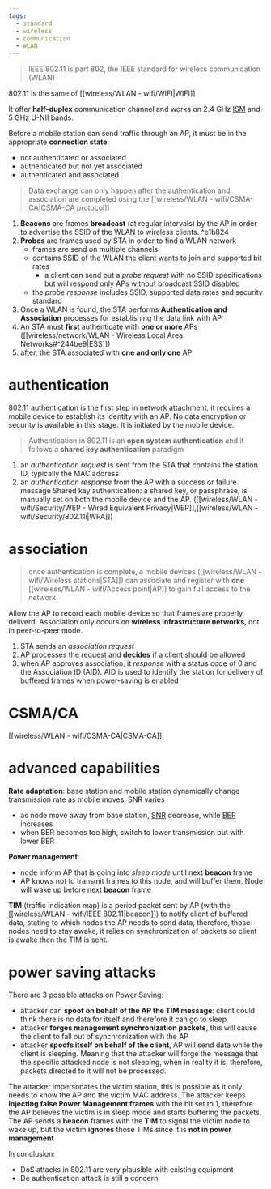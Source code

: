 ```yaml
---
tags:
  - standard
  - wireless
  - communication
  - WLAN
---
```

> IEEE 802.11 is part 802, the IEEE standard for wireless communication (WLAN)

802.11 is the same of [[wireless/WLAN - wifi/WIFI|WIFI]]

It offer **half-duplex** communication channel and works on 2.4 GHz [ISM](https://en.wikipedia.org/wiki/ISM_radio_band) and 5 GHz [U-NII](https://en.wikipedia.org/wiki/Unlicensed_National_Information_Infrastructure) bands. 


Before a mobile station can  send traffic through an AP, it must be in the appropriate **connection state**:
- not authenticated or associated
- authenticated but not yet associated
- authenticated and associated

> Data exchange can only happen after the authentication and association are completed using the [[wireless/WLAN - wifi/CSMA-CA|CSMA-CA protocol]]


1. **Beacons** are frames **broadcast** (at regular intervals) by the AP in order to advertise the SSID of the WLAN to wireless clients. ^e1b824
2. **Probes** are frames used by STA in order to find a WLAN network
	- frames are send on multiple channels
	- contains SSID of the WLAN the client wants to join and supported bit rates
		- a client can send out a *probe request* with no SSID specifications but will respond only APs without broadcast SSID disabled
	- the *probe response* includes SSID, supported data rates and security standard 
3. Once a WLAN is found, the STA performs **Authentication and Association** processes for establishing the data link with AP
4. An STA must **first** authenticate with **one or more** APs ([[wireless/network/WLAN - Wireless Local Area Networks#^244be9|ESS]])
5. after, the STA associated with **one and only one** AP


# authentication
802.11 authentication is the first step in network attachment, it requires a mobile device to establish its identity with an AP.
No data encryption or security is available in this stage. It is initiated by the mobile device.

> Authentication in 802.11 is an **open system authentication** and it follows a **shared key authentication** paradigm

1. an *authentication request* is sent from the STA that contains the station ID, typically the MAC address
2. an *authentication response* from the AP with a success or failure message
Shared key authentication: a shared key, or passphrase, is manually set on both the mobile device and the AP. ([[wireless/WLAN - wifi/Security/WEP - Wired Equivalent Privacy|WEP]],[[wireless/WLAN - wifi/Security/802.11i|WPA]])

# association
>once authentication is complete, a mobile devices ([[wireless/WLAN - wifi/Wireless stations|STA]]) can associate and register with **one** [[wireless/WLAN - wifi/Access point|AP]] to gain full access to the network.

Allow the AP to record each mobile device so that frames are properly deliverd. 
Association only occurs on **wireless infrastructure networks**, not in peer-to-peer mode.

1. STA sends an *association request* 
2. AP processes the request and **decides** if a client should be allowed
3. when AP approves association, it *response* with a status code of 0 and the Association ID (AID). AID is used to identify the station for delivery of buffered frames when power-saving is enabled



# CSMA/CA


[[wireless/WLAN - wifi/CSMA-CA|CSMA-CA]]



# advanced capabilities

**Rate adaptation**: base station and mobile station dynamically change transmission rate as mobile moves, SNR varies
- as node move away from base station, [SNR](https://en.wikipedia.org/wiki/Signal-to-noise_ratio) decrease, while [BER](https://en.wikipedia.org/wiki/Bit_error_rate) increases
- when BER becomes too high, switch to lower transmission but with lower BER

**Power management**: 
- node inform AP that is going into *sleep mode* until next **beacon** frame
- AP knows not to transmit frames to this node, and will buffer them. Node will wake up before next **beacon** frame

**TIM** (traffic indication map) is a period packet sent by AP (with the [[wireless/WLAN - wifi/IEEE 802.11|beacon]]) to notify client of buffered data, stating to which nodes the AP needs to send data, therefore, those nodes need to stay awake, it relies on synchronization of packets so client is awake then the TIM is sent.


# power saving attacks


There are 3 possible attacks on Power Saving:
- attacker can **spoof on behalf of the AP the TIM message**: client could think there is no data for itself and therefore it can go to sleep
- attacker **forges management synchronization packets**, this will cause the client to fall out of synchronization with the AP
- attacker **spoofs itself on behalf of the client**, AP will send data while the client is sleeping. Meaning that the attacker will forge the message that the specific attacked node is not sleeping, when in reality it is, therefore, packets directed to it will not be processed.


The attacker impersonates the victim station, this is possible as it only needs to know the AP and the victim MAC address.
The attacker keeps **injecting false Power Management frames** with the bit set to 1, therefore the AP believes the victim is in sleep mode and starts buffering the packets.
The AP sends a **beacon** frames with the **TIM** to signal the victim node to wake up, but the victim **ignores** those TIMs since it is **not in power management**

In conclusion:
- DoS attacks in 802.11 are very plausible with existing equipment
- De authentication attack is still a concern
